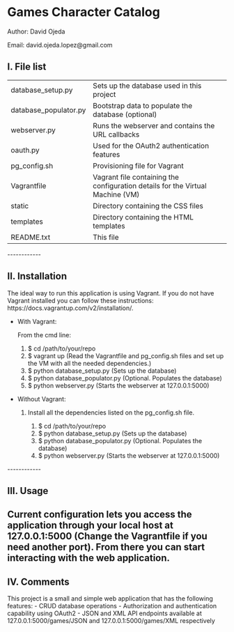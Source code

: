 <h1>Games Character Catalog</h1>

<p>Author: David Ojeda</p>
<p>Email: david.ojeda.lopez@gmail.com</p>


I. File list
------------
<table>
	<tr>
		<td>database_setup.py</td> 	<td>Sets up the database used in this project</td>
	</tr>
	<tr>
		<td>database_populator.py</td> 	<td>Bootstrap data to populate the database (optional)</td>
	</tr>
	<tr>
		<td>webserver.py</td> 	<td>Runs the webserver and contains the URL callbacks</td>
	</tr>
	<tr>
		<td>oauth.py</td>		<td>Used for the OAuth2 authentication features</td>
	</tr>
	<tr>
		<td>pg_config.sh </td> <td>Provisioning file for Vagrant</td>
	</tr>
	<tr>
		<td>Vagrantfile</td>	<td>Vagrant file containing the configuration details for the Virtual Machine (VM)</td>
	</tr>
	<tr>
		<td>static</td>	<td>Directory containing the CSS files</td>
	</tr>
	<tr>
		<td>templates</td>	<td>Directory containing the HTML templates</td>
	</tr>
	<tr>
		<td>README.txt</td>	<td>This file</td>
	</tr>
</table>
------------


II. Installation
------------
<p>The ideal way to run this application is using Vagrant. If you do not have Vagrant installed you can follow these instructions: https://docs.vagrantup.com/v2/installation/.<p>

<ul>
	<li>
		<p>With Vagrant:</p>
		<p>From the cmd line:</p>
			<ol>
				<li>$ cd /path/to/your/repo</li>
				<li>$ vagrant up (Read the Vagrantfile and pg_config.sh files and set up the VM with all the needed dependencies.)</li>
				<li>$ python database_setup.py (Sets up the database)</li>
				<li>$ python database_populator.py (Optional. Populates the database)</li>
				<li>$ python webserver.py (Starts the webserver at 127.0.0.1:5000)</li>
			</ol>		
	</li>
	<li>
		<p>Without Vagrant:</p>
		<ol>
			<li>Install all the dependencies listed on the pg_config.sh file.</li>
			<ol>
				<li>$ cd /path/to/your/repo</li>
				<li>$ python database_setup.py (Sets up the database)</li>
				<li>$ python database_populator.py (Optional. Populates the database)</li>
				<li>$ python webserver.py (Starts the webserver at 127.0.0.1:5000)</li>
			</ol>
		</ol>
	</li>
</ul>
------------


III. Usage
------------
Current configuration lets you access the application through your local host at 127.0.0.1:5000 (Change the Vagrantfile if you need another port). From there you can start interacting with the web application.
------------


IV. Comments
------------
 This project is a small and simple web application that has the following features:
 	- CRUD database operations
 	- Authorization and authentication capability using OAuth2
 	- JSON and XML API endpoints available at 127.0.0.1:5000/games/JSON and 127.0.0.1:5000/games/XML respectively

